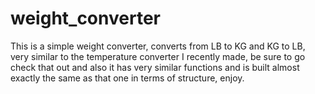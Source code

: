 # weight_converter
This is a simple weight converter, converts from LB to KG and KG to LB, very similar to the temperature converter I recently made, be sure to go check that out and also it has very similar functions and is built almost exactly the same as that one in terms of structure, enjoy.
